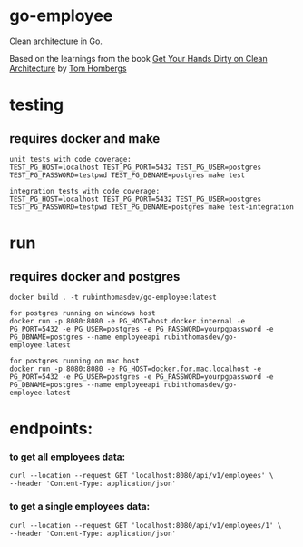 # go-employee
Clean architecture in Go.  

Based on the learnings from the book [Get Your Hands Dirty on Clean Architecture](https://www.packtpub.com/product/get-your-hands-dirty-on-clean-architecture/9781839211966) by [Tom Hombergs](https://twitter.com/TomHombergs)

# testing
## requires docker and make
```
unit tests with code coverage:
TEST_PG_HOST=localhost TEST_PG_PORT=5432 TEST_PG_USER=postgres TEST_PG_PASSWORD=testpwd TEST_PG_DBNAME=postgres make test

integration tests with code coverage:
TEST_PG_HOST=localhost TEST_PG_PORT=5432 TEST_PG_USER=postgres TEST_PG_PASSWORD=testpwd TEST_PG_DBNAME=postgres make test-integration
```


# run
## requires docker and postgres

```
docker build . -t rubinthomasdev/go-employee:latest

for postgres running on windows host
docker run -p 8080:8080 -e PG_HOST=host.docker.internal -e PG_PORT=5432 -e PG_USER=postgres -e PG_PASSWORD=yourpgpassword -e PG_DBNAME=postgres --name employeeapi rubinthomasdev/go-employee:latest

for postgres running on mac host
docker run -p 8080:8080 -e PG_HOST=docker.for.mac.localhost -e PG_PORT=5432 -e PG_USER=postgres -e PG_PASSWORD=yourpgpassword -e PG_DBNAME=postgres --name employeeapi rubinthomasdev/go-employee:latest

```

# endpoints:
### to get all employees data:
```
curl --location --request GET 'localhost:8080/api/v1/employees' \
--header 'Content-Type: application/json'
```

### to get a single employees data:
```
curl --location --request GET 'localhost:8080/api/v1/employees/1' \
--header 'Content-Type: application/json'
```
